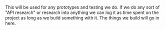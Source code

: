 This will be used for any prototypes and testing we do. If we do any sort of "API research" or research into anything we can log it as time spent on the project as long as we build something with it. The things we build will go in here.